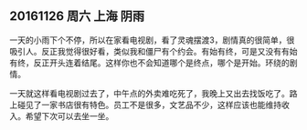 ## 20161126   周六  上海   阴雨

一天的小雨下个不停，所以在家看电视剧，看了灵魂摆渡3，剧情真的很简单，很吸引人。反正我觉得很好看，类似我和僵尸有个约会。有始有终，可是又没有有始有终，反正开头连着结尾。这样你也不会知道哪个是终点，哪个是开始。环绕的剧情。 

一天就这样看电视剧过去了，中午点的外卖难吃死了，我晚上又出去找饭吃了。路上碰见了一家书店很有特色。员工不是很多，文艺品不少，这样应该也能维持收入。希望下次可以去坐一坐。


